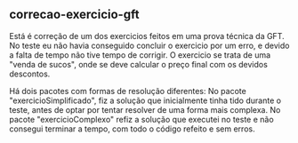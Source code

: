 ## correcao-exercicio-gft
Está é correção de um dos exercicios feitos em uma prova técnica da GFT. No teste eu não havia conseguido concluir o exercicio por um erro, e devido a falta de tempo não tive tempo de corrigir.
O exercicio se trata de uma "venda de sucos", onde se deve calcular o preço final com os devidos descontos.

Há dois pacotes com formas de resolução diferentes:
No pacote "exercicioSimplificado", fiz a solução que inicialmente tinha tido durante o teste, antes de optar por tentar resolver de uma forma mais complexa.
No pacote "exercicioComplexo" refiz a solução que executei no teste e não consegui terminar a tempo, com todo o código refeito e sem erros.
